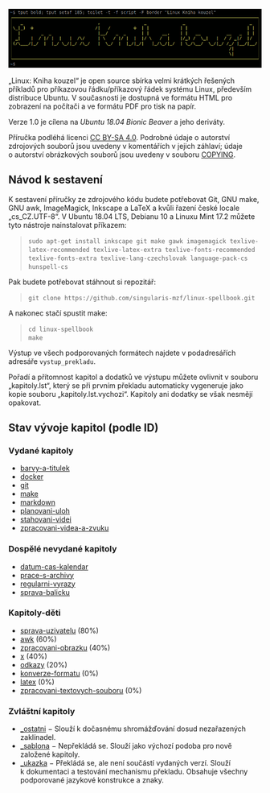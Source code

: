 <!--

Linux Kniha kouzel, README
Copyright (c) 2019 Singularis <singularis@volny.cz>

Toto dílo je dílem svobodné kultury; můžete ho šířit a modifikovat pod
podmínkami licence Creative Commons Attribution-ShareAlike 4.0 International
vydané neziskovou organizací Creative Commons. Text licence je přiložený
k tomuto projektu nebo ho můžete najít na webové adrese:

https://creativecommons.org/licenses/by-sa/4.0/

-->
![Linux: Kniha kouzel](obrazky/banner.png)

„Linux: Kniha kouzel“ je open source sbírka velmi krátkých řešených příkladů pro příkazovou řádku/příkazový řádek systému Linux, především distribuce Ubuntu. V současnosti je dostupná ve formátu HTML pro zobrazení na počítači a ve formátu PDF pro tisk na papír.

Verze 1.0 je cílena na *Ubuntu 18.04 Bionic Beaver* a jeho deriváty.

Příručka podléhá licenci
[CC BY-SA 4.0](https://creativecommons.org/licenses/by-sa/4.0/). Podrobné údaje o autorství zdrojových souborů jsou uvedeny v komentářích v jejich záhlaví; údaje o autorství obrázkových souborů jsou uvedeny v souboru [COPYING](COPYING).

## Návod k sestavení

K sestavení příručky ze zdrojového kódu budete potřebovat Git, GNU make,
GNU awk, ImageMagick, Inkscape a LaTeX a kvůli řazení české locale
„cs\_CZ.UTF-8“. V Ubuntu 18.04 LTS, Debianu 10 a Linuxu Mint 17.2
můžete tyto nástroje nainstalovat příkazem:

> ``sudo apt-get install inkscape git make gawk imagemagick texlive-latex-recommended texlive-latex-extra texlive-fonts-recommended texlive-fonts-extra texlive-lang-czechslovak language-pack-cs hunspell-cs``

Pak budete potřebovat stáhnout si repozitář:

> ``git clone https://github.com/singularis-mzf/linux-spellbook.git``

A nakonec stačí spustit make:

> ``cd linux-spellbook``<br>
> ``make``

Výstup ve všech podporovaných formátech najdete v podadresářích
adresáře ``vystup_prekladu``.

Pořadí a přítomnost kapitol a dodatků ve výstupu můžete ovlivnit v souboru
„kapitoly.lst“, který se při prvním překladu automaticky vygeneruje jako kopie souboru „kapitoly.lst.vychozi“.
Kapitoly ani dodatky se však nesmějí opakovat.

## Stav vývoje kapitol (podle ID)
### Vydané kapitoly

* [barvy-a-titulek](kapitoly/barvy-a-titulek.md)
* [docker](kapitoly/docker.md)
* [git](kapitoly/git.md)
* [make](kapitoly/make.md)
* [markdown](kapitoly/markdown.md)
* [planovani-uloh](kapitoly/planovani-uloh.md)
* [stahovani-videi](kapitoly/stahovani-videi.md)
* [zpracovani-videa-a-zvuku](kapitoly/zpracovani-videa-a-zvuku.md)

### Dospělé nevydané kapitoly

* [datum-cas-kalendar](kapitoly/datum-cas-kalendar.md)
* [prace-s-archivy](kapitoly/prace-s-archivy.md)
* [regularni-vyrazy](kapitoly/regularni-vyrazy.md)
* [sprava-balicku](kapitoly/sprava-balicku.md)

### Kapitoly-děti

* [sprava-uzivatelu](kapitoly/sprava-uzivatelu.md) (80%)
* [awk](kapitoly/awk.md) (60%)
* [zpracovani-obrazku](kapitoly/zpracovani-obrazku.md) (40%)
* [x](kapitoly/x.md) (40%)
* [odkazy](kapitoly/odkazy.md) (20%)
* [konverze-formatu](kapitoly/konverze-formatu.md) (0%)
* [latex](kapitoly/latex.md) (0%)
* [zpracovani-textovych-souboru](kapitoly/zpracovani-textovych-souboru.md) (0%)

<!-- * [unicode](kapitoly/unicode.md) (0%) -->

### Zvláštní kapitoly

* [_ostatni](kapitoly/_ostatni.md) − Slouží k dočasnému shromážďování dosud nezařazených zaklínadel.
* [_sablona](kapitoly/_sablona.md) − Nepřekládá se. Slouží jako výchozí podoba pro nově založené kapitoly.
* [_ukazka](kapitoly/_ukazka.md) − Překládá se, ale není součástí vydaných verzí. Slouží k dokumentaci a testování mechanismu překladu. Obsahuje všechny podporované jazykové konstrukce a znaky.
